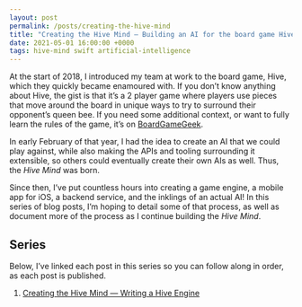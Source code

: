 ```yaml
---
layout: post
permalink: /posts/creating-the-hive-mind
title: "Creating the Hive Mind — Building an AI for the board game Hive"
date: 2021-05-01 16:00:00 +0000
tags: hive-mind swift artificial-intelligence
---
```


At the start of 2018, I introduced my team at work to the board game, Hive, which they quickly became enamoured with. If you don’t know anything about Hive, the gist is that it’s a 2 player game where players use pieces that move around the board in unique ways to try to surround their opponent’s queen bee. If you need some additional context, or want to fully learn the rules of the game, it’s on [BoardGameGeek](https://boardgamegeek.com/boardgame/2655/hive).

In early February of that year, I had the idea to create an AI that we could play against, while also making the APIs and tooling surrounding it extensible, so others could eventually create their own AIs as well. Thus, the _Hive Mind_ was born.

Since then, I’ve put countless hours into creating a game engine, a mobile app for iOS, a backend service, and the inklings of an actual AI! In this series of blog posts, I’m hoping to detail some of that process, as well as document more of the process as I continue building the _Hive Mind_.

## Series

Below, I’ve linked each post in this series so you can follow along in order, as each post is published.

1. [Creating the Hive Mind — Writing a Hive Engine](/posts/writing-a-hive-engine)
